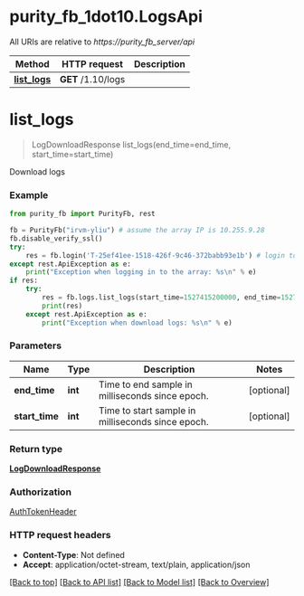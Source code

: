 # purity_fb_1dot10.LogsApi

All URIs are relative to *https://purity_fb_server/api*

Method | HTTP request | Description
------------- | ------------- | -------------
[**list_logs**](LogsApi.md#list_logs) | **GET** /1.10/logs | 


# **list_logs**
> LogDownloadResponse list_logs(end_time=end_time, start_time=start_time)



Download logs

### Example 
```python
from purity_fb import PurityFb, rest

fb = PurityFb("irvm-yliu") # assume the array IP is 10.255.9.28
fb.disable_verify_ssl()
try:
    res = fb.login('T-25ef41ee-1518-426f-9c46-372babb93e1b') # login to the array with your API_TOKEN
except rest.ApiException as e:
    print("Exception when logging in to the array: %s\n" % e)
if res:
    try:
        res = fb.logs.list_logs(start_time=1527415200000, end_time=1527415200000)
        print(res)
    except rest.ApiException as e:
        print("Exception when download logs: %s\n" % e)
```

### Parameters

Name | Type | Description  | Notes
------------- | ------------- | ------------- | -------------
 **end_time** | **int**| Time to end sample in milliseconds since epoch. | [optional] 
 **start_time** | **int**| Time to start sample in milliseconds since epoch. | [optional] 

### Return type

[**LogDownloadResponse**](LogDownloadResponse.md)

### Authorization

[AuthTokenHeader](index.md#AuthTokenHeader)

### HTTP request headers

 - **Content-Type**: Not defined
 - **Accept**: application/octet-stream, text/plain, application/json

[[Back to top]](#) [[Back to API list]](index.md#endpoint-properties) [[Back to Model list]](index.md#documentation-for-models) [[Back to Overview]](index.md)


